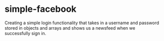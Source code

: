 # simple-facebook
Creating a simple login functionality that takes in a username and password stored in objects and arrays and shows us a newsfeed when we successfully sign in.

